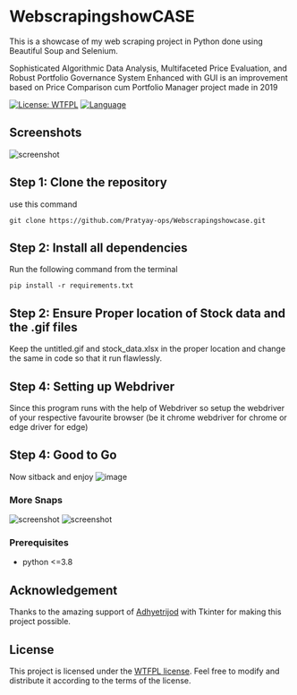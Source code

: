 # WebscrapingshowCASE
This is a showcase of my web scraping project in Python done using Beautiful Soup and Selenium.

Sophisticated Algorithmic Data Analysis, Multifaceted Price Evaluation, and Robust Portfolio Governance System Enhanced with GUI is an improvement based on Price Comparison cum Portfolio Manager project made in 2019

[![License: WTFPL](https://img.shields.io/badge/License-WTFPL-brightgreen.svg)]([https://github.com/Pratyay-ops/Webscrapingshowcase/blob/main/LICENSE])
[![Language](https://img.shields.io/badge/language-python-blue.svg)](https://golang.org/)

## Screenshots

![screenshot](https://github.com/Pratyay-ops/Webscrapingshowcase/assets/129536170/16ae4af6-95ae-4814-8e1a-38670f376387)

## Step 1: Clone the repository
use this command
```
git clone https://github.com/Pratyay-ops/Webscrapingshowcase.git
```

## Step 2: Install all dependencies
Run the following command from the terminal 
```
pip install -r requirements.txt
```
## Step 2: Ensure Proper location of Stock data and the .gif files
Keep the untitled.gif and stock_data.xlsx in the proper location and change the same in code so that it run flawlessly.

## Step 4: Setting up Webdriver 
Since this program runs with the help of Webdriver so setup the webdriver of your respective favourite browser (be it chrome webdriver for chrome or edge driver for edge)

## Step 4: Good to Go
Now sitback and enjoy
![image](https://github.com/Pratyay-ops/Webscrapingshowcase/assets/129536170/f6c8241d-1bae-4ae6-8211-2513588115ce)

### More Snaps
![screenshot](https://github.com/Pratyay-ops/Webscrapingshowcase/assets/129536170/fcb09c6b-e323-4d05-be85-4b3b6b58ca10)
![screenshot](https://github.com/Pratyay-ops/Webscrapingshowcase/assets/129536170/39d7749e-c7a0-4729-be2e-05b05585b821)
### Prerequisites

- python <=3.8

## Acknowledgement
Thanks to the amazing support of [Adhyetrijod](https://github.com/adhyetrijod) with Tkinter for making this project possible.

## License

This project is licensed under the [WTFPL license](LICENSE). Feel free to modify and distribute it according to the terms of the license.
